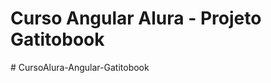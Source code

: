 # Curso Angular Alura - Projeto Gatitobook
#   C u r s o A l u r a - A n g u l a r - G a t i t o b o o k  
 